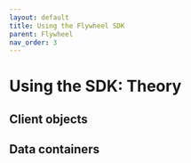 ```yaml
---
layout: default
title: Using the Flywheel SDK
parent: Flywheel
nav_order: 3
---
```


# Using the SDK: Theory


## Client objects

## Data containers
